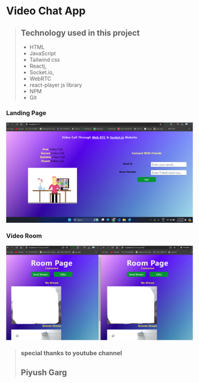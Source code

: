 # Video Chat App

> ## Technology used in this project
> - HTML
> - JavaScript
> - Tailwind css
> - Reactj, 
> - Socket.io,
> - WebRTC
> - react-player js library
> - NPM
> - Git

### Landing Page
![Video app looby!](client\src\assets\app_looby.png "App Looby")

### Video Room
![Video app room!](client\src\assets\app_room.png "App Room")


> ### special thanks to youtube channel
> ## Piyush Garg







